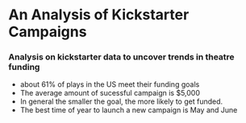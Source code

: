 # An Analysis of Kickstarter Campaigns
### Analysis on kickstarter data to uncover trends in theatre funding

- about 61% of plays in the US meet their funding goals
- The average amount of sucessful campaign is $5,000 
- In general the smaller the goal, the more likely to get funded.
- The best time of year to launch a new campaign is May and June

